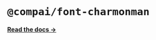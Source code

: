 # `@compai/font-charmonman`

[**Read the docs &rarr;**](https://components.ai/docs/typefaces/charmonman)
